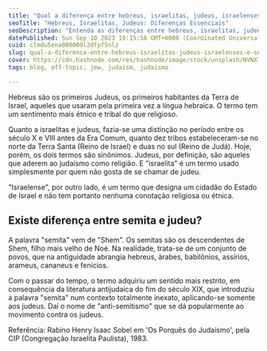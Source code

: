 ```yaml
---
title: "Qual a diferença entre hebreus, israelitas, judeus, israelenses e semitas?"
seoTitle: "Hebreus, Israelitas, Judeus: Diferenças Essenciais"
seoDescription: "Entenda as diferenças entre hebreus, israelitas, judeus, israelenses e semitas e seus contextos étnicos, tribais, religiosos e nacionais"
datePublished: Sun Sep 10 2023 19:15:58 GMT+0000 (Coordinated Universal Time)
cuid: clmdu5ena000009l2dfpf5nlz
slug: qual-a-diferenca-entre-hebreus-israelitas-judeus-israelenses-e-semitas
cover: https://cdn.hashnode.com/res/hashnode/image/stock/unsplash/NVNXTONl9QU/upload/39c4a13828ae74287421037d8dfdcea6.jpeg
tags: blog, off-topic, jew, judaism, judaismo

---
```


Hebreus são os primeiros Judeus, os primeiros habitantes da Terra de Israel, aqueles que usaram pela primeira vez a língua hebraica. O termo tem um sentimento mais étnico e tribal do que religioso.

Quanto a israelitas e judeus, fazia-se uma distinção no período entre os século X e VIII antes da Era Comum, quanto dez tribos estabeleceram-se no norte da Terra Santa (Reino de Israel) e duas no sul (Reino de Judá). Hoje, porém, os dois termos são sinônimos. Judeus, por definição, são aqueles que aderem ao judaísmo como religião. E "israelita" é um termo usado simplesmente por quem não gosta de se chamar de judeu.

"Israelense", por outro lado, é um termo que designa um cidadão do Estado de Israel e não tem portanto nenhuma conotação religiosa ou étnica.

## Existe diferença entre semita e judeu?

A palavra "semita" vem de "Shem". Os semitas são os descendentes de Shem, filho mais velho de Noé. Na realidade, trata-se de um conjunto de povos, que na antiguidade abrangia hebreus, árabes, babilônios, assírios, arameus, cananeus e fenícios.

Com o passar do tempo, o termo adquiriu um sentido mais restrito, em consequência da literatura antijudaica do fim do século XIX, que introduziu a palavra "semita" num contexto totalmente inexato, aplicando-se somente aos judeus. Daí o nome de "anti-semitismo" que se dá popularmente ao movimento contra os judeus.

Referência: Rabino Henry Isaac Sobel em 'Os Porquês do Judaísmo', pela CIP (Congregação Israelita Paulista), 1983.